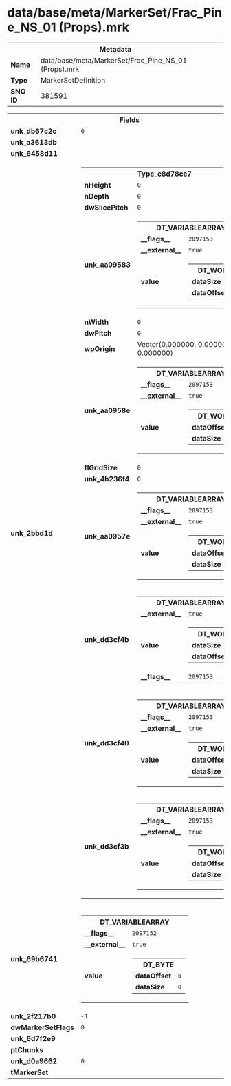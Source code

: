 <h1>data/base/meta/MarkerSet/Frac_Pine_NS_01 (Props).mrk</h1><table><tr><th colspan="100%">Metadata</th></tr><tr><td><b>Name</b></td><td>data/base/meta/MarkerSet/Frac_Pine_NS_01 (Props).mrk</td></tr><tr><td><b>Type</b></td><td>MarkerSetDefinition</td></tr><tr><td><b>SNO ID</b></td><td>381591</td></tr></table>

<table><tr><th colspan="100%">Fields</th></tr><tr><td><b>unk_db67c2c</b></td><td><code>0</code></td></tr><tr><td><b>unk_a3613db</b></td><td></td></tr><tr><td><b>unk_6458d11</b></td><td></td></tr><tr><td><b>unk_2bbd1d</b></td><td><table><tr><th colspan="100%">Type_c8d78ce7</th></tr><tr><td><b>nHeight</b></td><td><code>0</code></td></tr><tr><td><b>nDepth</b></td><td><code>0</code></td></tr><tr><td><b>dwSlicePitch</b></td><td><code>0</code></td></tr><tr><td><b>unk_aa09583</b></td><td><table><tr><th colspan="100%">DT_VARIABLEARRAY</th></tr><tr><td><b>__flags__</b></td><td><code>2097153</code></td></tr><tr><td><b>__external__</b></td><td><code>true</code></td></tr><tr><td><b>value</b></td><td><table><tr><th colspan="100%">DT_WORD</th></tr><tr><td><b>dataSize</b></td><td><code>0</code></td></tr><tr><td><b>dataOffset</b></td><td><code>0</code></td></tr></table>

</td></tr></table>

</td></tr><tr><td><b>nWidth</b></td><td><code>0</code></td></tr><tr><td><b>dwPitch</b></td><td><code>0</code></td></tr><tr><td><b>wpOrigin</b></td><td>Vector(0.000000, 0.000000, 0.000000)</td></tr><tr><td><b>unk_aa0958e</b></td><td><table><tr><th colspan="100%">DT_VARIABLEARRAY</th></tr><tr><td><b>__flags__</b></td><td><code>2097153</code></td></tr><tr><td><b>__external__</b></td><td><code>true</code></td></tr><tr><td><b>value</b></td><td><table><tr><th colspan="100%">DT_WORD</th></tr><tr><td><b>dataOffset</b></td><td><code>0</code></td></tr><tr><td><b>dataSize</b></td><td><code>0</code></td></tr></table>

</td></tr></table>

</td></tr><tr><td><b>flGridSize</b></td><td><code>0</code></td></tr><tr><td><b>unk_4b236f4</b></td><td><code>0</code></td></tr><tr><td><b>unk_aa0957e</b></td><td><table><tr><th colspan="100%">DT_VARIABLEARRAY</th></tr><tr><td><b>__flags__</b></td><td><code>2097153</code></td></tr><tr><td><b>__external__</b></td><td><code>true</code></td></tr><tr><td><b>value</b></td><td><table><tr><th colspan="100%">DT_WORD</th></tr><tr><td><b>dataOffset</b></td><td><code>0</code></td></tr><tr><td><b>dataSize</b></td><td><code>0</code></td></tr></table>

</td></tr></table>

</td></tr><tr><td><b>unk_dd3cf4b</b></td><td><table><tr><th colspan="100%">DT_VARIABLEARRAY</th></tr><tr><td><b>__external__</b></td><td><code>true</code></td></tr><tr><td><b>value</b></td><td><table><tr><th colspan="100%">DT_WORD</th></tr><tr><td><b>dataSize</b></td><td><code>0</code></td></tr><tr><td><b>dataOffset</b></td><td><code>0</code></td></tr></table>

</td></tr><tr><td><b>__flags__</b></td><td><code>2097153</code></td></tr></table>

</td></tr><tr><td><b>unk_dd3cf40</b></td><td><table><tr><th colspan="100%">DT_VARIABLEARRAY</th></tr><tr><td><b>__flags__</b></td><td><code>2097153</code></td></tr><tr><td><b>__external__</b></td><td><code>true</code></td></tr><tr><td><b>value</b></td><td><table><tr><th colspan="100%">DT_WORD</th></tr><tr><td><b>dataOffset</b></td><td><code>0</code></td></tr><tr><td><b>dataSize</b></td><td><code>0</code></td></tr></table>

</td></tr></table>

</td></tr><tr><td><b>unk_dd3cf3b</b></td><td><table><tr><th colspan="100%">DT_VARIABLEARRAY</th></tr><tr><td><b>__flags__</b></td><td><code>2097153</code></td></tr><tr><td><b>__external__</b></td><td><code>true</code></td></tr><tr><td><b>value</b></td><td><table><tr><th colspan="100%">DT_WORD</th></tr><tr><td><b>dataOffset</b></td><td><code>0</code></td></tr><tr><td><b>dataSize</b></td><td><code>0</code></td></tr></table>

</td></tr></table>

</td></tr></table>

</td></tr><tr><td><b>unk_69b6741</b></td><td><table><tr><th colspan="100%">DT_VARIABLEARRAY</th></tr><tr><td><b>__flags__</b></td><td><code>2097152</code></td></tr><tr><td><b>__external__</b></td><td><code>true</code></td></tr><tr><td><b>value</b></td><td><table><tr><th colspan="100%">DT_BYTE</th></tr><tr><td><b>dataOffset</b></td><td><code>0</code></td></tr><tr><td><b>dataSize</b></td><td><code>0</code></td></tr></table>

</td></tr></table>

</td></tr><tr><td><b>unk_2f217b0</b></td><td><code>-1</code></td></tr><tr><td><b>dwMarkerSetFlags</b></td><td><code>0</code></td></tr><tr><td><b>unk_6d7f2e9</b></td><td></td></tr><tr><td><b>ptChunks</b></td><td></td></tr><tr><td><b>unk_d0a9662</b></td><td><code>0</code></td></tr><tr><td><b>tMarkerSet</b></td><td></td></tr></table>

